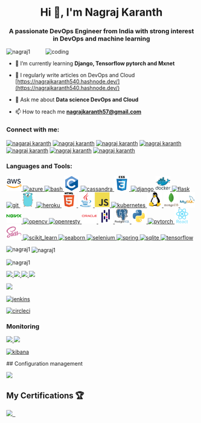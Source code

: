 

<h1 align="center">Hi 👋, I'm Nagraj Karanth</h1>
<h3 align="center">A passionate DevOps Engineer from India with strong interest in DevOps and machine learning</h3>
<img align="right" alt="coding" width="400" src="https://user-images.githubusercontent.com/55389276/140866485-8fb1c876-9a8f-4d6a-98dc-08c4981eaf70.gif">

<p align="left"> <img src="https://komarev.com/ghpvc/?username=nagraj1&label=Profile%20views&color=0e75b6&style=flat" alt="nagraj1" /> </p>

- 🌱 I’m currently learning **Django, Tensorflow pytorch and Mxnet**

- 📝 I regularly write articles on DevOps and Cloud [https://nagrajkaranth540.hashnode.dev/](https://nagrajkaranth540.hashnode.dev/)

- 💬 Ask me about **Data science DevOps and Cloud**

- 📫 How to reach me **nagrajkaranth57@gmail.com**

<h3 align="left">Connect with me:</h3>
<p align="left">
<a href="https://www.linkedin.com/in/nagaraj-karanth-3863b2144" target="blank"><img align="center" src="https://raw.githubusercontent.com/rahuldkjain/github-profile-readme-generator/master/src/images/icons/Social/linked-in-alt.svg" alt="nagaraj karanth" height="30" width="40" /></a>
<a href="https://kaggle.com/nagrajkaranth" target="blank"><img align="center" src="https://raw.githubusercontent.com/rahuldkjain/github-profile-readme-generator/master/src/images/icons/Social/kaggle.svg" alt="nagraj karanth" height="30" width="40" /></a>
<a href="https://nagrajkaranth540.hashnode.dev/" target="blank"><img align="center" src="https://raw.githubusercontent.com/rahuldkjain/github-profile-readme-generator/master/src/images/icons/Social/hashnode.svg" alt="nagraj karanth" height="30" width="40" /></a>
<a href="https://www.codechef.com/users/nagrajkaranth1" target="blank"><img align="center" src="https://cdn.jsdelivr.net/npm/simple-icons@3.1.0/icons/codechef.svg" alt="nagraj karanth" height="30" width="40" /></a>
<a href="https://www.hackerrank.com/profile/nagrajkaranth17" target="blank"><img align="center" src="https://raw.githubusercontent.com/rahuldkjain/github-profile-readme-generator/master/src/images/icons/Social/hackerrank.svg" alt="nagraj karanth" height="30" width="40" /></a>
<a href="https://leetcode.com/Naggg1111_/" target="blank"><img align="center" src="https://raw.githubusercontent.com/rahuldkjain/github-profile-readme-generator/master/src/images/icons/Social/leet-code.svg" alt="nagraj karanth" height="30" width="40" /></a>
<a href="https://auth.geeksforgeeks.org/user/nagrajkaranth17" target="blank"><img align="center" src="https://raw.githubusercontent.com/rahuldkjain/github-profile-readme-generator/master/src/images/icons/Social/geeks-for-geeks.svg" alt="nagraj karanth" height="30" width="40" /></a>
</p>

<h3 align="left">Languages and Tools:</h3>
<p align="left"> <a href="https://aws.amazon.com" target="_blank" rel="noreferrer"> <img src="https://raw.githubusercontent.com/devicons/devicon/master/icons/amazonwebservices/amazonwebservices-original-wordmark.svg" alt="aws" width="40" height="40"/> </a> <a href="https://azure.microsoft.com/en-in/" target="_blank" rel="noreferrer"> <img src="https://www.vectorlogo.zone/logos/microsoft_azure/microsoft_azure-icon.svg" alt="azure" width="40" height="40"/> </a> <a href="https://www.gnu.org/software/bash/" target="_blank" rel="noreferrer"> <img src="https://www.vectorlogo.zone/logos/gnu_bash/gnu_bash-icon.svg" alt="bash" width="40" height="40"/> </a> <a href="https://www.cprogramming.com/" target="_blank" rel="noreferrer"> <img src="https://raw.githubusercontent.com/devicons/devicon/master/icons/c/c-original.svg" alt="c" width="40" height="40"/> </a> <a href="https://cassandra.apache.org/" target="_blank" rel="noreferrer"> <img src="https://www.vectorlogo.zone/logos/apache_cassandra/apache_cassandra-icon.svg" alt="cassandra" width="40" height="40"/> </a> </a> <a href="https://www.w3schools.com/css/" target="_blank" rel="noreferrer"> <img src="https://raw.githubusercontent.com/devicons/devicon/master/icons/css3/css3-original-wordmark.svg" alt="css3" width="40" height="40"/> </a> <a href="https://www.djangoproject.com/" target="_blank" rel="noreferrer"> <img src="https://cdn.worldvectorlogo.com/logos/django.svg" alt="django" width="40" height="40"/> </a> <a href="https://www.docker.com/" target="_blank" rel="noreferrer"> <img src="https://raw.githubusercontent.com/devicons/devicon/master/icons/docker/docker-original-wordmark.svg" alt="docker" width="40" height="40"/> </a> <a href="https://flask.palletsprojects.com/" target="_blank" rel="noreferrer"> <img src="https://www.vectorlogo.zone/logos/pocoo_flask/pocoo_flask-icon.svg" alt="flask" width="40" height="40"/> </a> <a href="https://git-scm.com/" target="_blank" rel="noreferrer"> <img src="https://www.vectorlogo.zone/logos/git-scm/git-scm-icon.svg" alt="git" width="40" height="40"/> </a> <a href="https://golang.org" target="_blank" rel="noreferrer"> <img src="https://raw.githubusercontent.com/devicons/devicon/master/icons/go/go-original.svg" alt="go" width="40" height="40"/> </a>  <a href="https://heroku.com" target="_blank" rel="noreferrer"> <img src="https://www.vectorlogo.zone/logos/heroku/heroku-icon.svg" alt="heroku" width="40" height="40"/> </a> <a href="https://www.w3.org/html/" target="_blank" rel="noreferrer"> <img src="https://raw.githubusercontent.com/devicons/devicon/master/icons/html5/html5-original-wordmark.svg" alt="html5" width="40" height="40"/> </a> <a href="https://www.java.com" target="_blank" rel="noreferrer"> <img src="https://raw.githubusercontent.com/devicons/devicon/master/icons/java/java-original.svg" alt="java" width="40" height="40"/> </a> <a href="https://developer.mozilla.org/en-US/docs/Web/JavaScript" target="_blank" rel="noreferrer"> <img src="https://raw.githubusercontent.com/devicons/devicon/master/icons/javascript/javascript-original.svg" alt="javascript" width="40" height="40"/> </a>  </a> <a href="https://kubernetes.io" target="_blank" rel="noreferrer"> <img src="https://www.vectorlogo.zone/logos/kubernetes/kubernetes-icon.svg" alt="kubernetes" width="40" height="40"/> </a> <a href="https://www.linux.org/" target="_blank" rel="noreferrer"> <img src="https://raw.githubusercontent.com/devicons/devicon/master/icons/linux/linux-original.svg" alt="linux" width="40" height="40"/> </a> <a href="https://www.mongodb.com/" target="_blank" rel="noreferrer"> <img src="https://raw.githubusercontent.com/devicons/devicon/master/icons/mongodb/mongodb-original-wordmark.svg" alt="mongodb" width="40" height="40"/> </a> <a href="https://www.mysql.com/" target="_blank" rel="noreferrer"> <img src="https://raw.githubusercontent.com/devicons/devicon/master/icons/mysql/mysql-original-wordmark.svg" alt="mysql" width="40" height="40"/> </a> <a href="https://www.nginx.com" target="_blank" rel="noreferrer"> <img src="https://raw.githubusercontent.com/devicons/devicon/master/icons/nginx/nginx-original.svg" alt="nginx" width="40" height="40"/> </a> <a href="https://opencv.org/" target="_blank" rel="noreferrer"> <img src="https://www.vectorlogo.zone/logos/opencv/opencv-icon.svg" alt="opencv" width="40" height="40"/> </a> <a href="https://openresty.org/" target="_blank" rel="noreferrer"> <img src="https://openresty.org/images/logo.png" alt="openresty" width="40" height="40"/> </a> <a href="https://www.oracle.com/" target="_blank" rel="noreferrer"> <img src="https://raw.githubusercontent.com/devicons/devicon/master/icons/oracle/oracle-original.svg" alt="oracle" width="40" height="40"/> </a> <a href="https://pandas.pydata.org/" target="_blank" rel="noreferrer"> <img src="https://raw.githubusercontent.com/devicons/devicon/2ae2a900d2f041da66e950e4d48052658d850630/icons/pandas/pandas-original.svg" alt="pandas" width="40" height="40"/> </a> <a href="https://www.postgresql.org" target="_blank" rel="noreferrer"> <img src="https://raw.githubusercontent.com/devicons/devicon/master/icons/postgresql/postgresql-original-wordmark.svg" alt="postgresql" width="40" height="40"/> </a> <a href="https://www.python.org" target="_blank" rel="noreferrer"> <img src="https://raw.githubusercontent.com/devicons/devicon/master/icons/python/python-original.svg" alt="python" width="40" height="40"/> </a> <a href="https://pytorch.org/" target="_blank" rel="noreferrer"> <img src="https://www.vectorlogo.zone/logos/pytorch/pytorch-icon.svg" alt="pytorch" width="40" height="40"/> </a> <a href="https://reactjs.org/" target="_blank" rel="noreferrer"> <img src="https://raw.githubusercontent.com/devicons/devicon/master/icons/react/react-original-wordmark.svg" alt="react" width="40" height="40"/> </a> <a href="https://sass-lang.com" target="_blank" rel="noreferrer"> <img src="https://raw.githubusercontent.com/devicons/devicon/master/icons/sass/sass-original.svg" alt="sass" width="40" height="40"/> </a> <a href="https://scikit-learn.org/" target="_blank" rel="noreferrer"> <img src="https://upload.wikimedia.org/wikipedia/commons/0/05/Scikit_learn_logo_small.svg" alt="scikit_learn" width="40" height="40"/> </a> <a href="https://seaborn.pydata.org/" target="_blank" rel="noreferrer"> <img src="https://seaborn.pydata.org/_images/logo-mark-lightbg.svg" alt="seaborn" width="40" height="40"/> </a> <a href="https://www.selenium.dev" target="_blank" rel="noreferrer"> <img src="https://raw.githubusercontent.com/detain/svg-logos/780f25886640cef088af994181646db2f6b1a3f8/svg/selenium-logo.svg" alt="selenium" width="40" height="40"/> </a> <a href="https://spring.io/" target="_blank" rel="noreferrer"> <img src="https://www.vectorlogo.zone/logos/springio/springio-icon.svg" alt="spring" width="40" height="40"/> </a> <a                                                                                                                                                                                                                   href="https://www.sqlite.org/" target="_blank" rel="noreferrer"> <img src="https://www.vectorlogo.zone/logos/sqlite/sqlite-icon.svg" alt="sqlite" width="40" height="40"/> </a> <a href="https://www.tensorflow.org" target="_blank" rel="noreferrer"> <img src="https://www.vectorlogo.zone/logos/tensorflow/tensorflow-icon.svg" alt="tensorflow" width="40" height="40"/> </a> </p>

<p><img align="left" src="https://github-readme-stats.vercel.app/api/top-langs?username=nagraj1&show_icons=true&locale=en&layout=compact" alt="nagraj1" /></p>

<p>&nbsp;<img align="center" src="https://github-readme-stats.vercel.app/api?username=nagraj1&show_icons=true&locale=en" alt="nagraj1" /></p>


<p><img align="center" src="https://github-readme-streak-stats.herokuapp.com/?user=nagraj1&" alt="nagraj1" /></p>


 <a href="https://docs.gitlab.com/ee/ci/" target="_blank" >
    <img src="https://raw.githubusercontent.com/itsksaurabh/itsksaurabh/master/assets/cicd.gif"  height="65" />
  </a>
  <a href="https://www.terraform.io/" target="_blank" >
    <img src="https://raw.githubusercontent.com/itsksaurabh/itsksaurabh/master/assets/terraform.gif" width="120" />
  </a>
  <a href="https://helm.sh/" target="_blank" >
    <img src="https://raw.githubusercontent.com/itsksaurabh/itsksaurabh/master/assets/helm.gif"  height="75" />
  </a>


  <a href="https://www.kubeflow.org/" target="_blank" >
    <img src="https://raw.githubusercontent.com/DARK-art108/ItsRitesh/master/assets/kf.png" height="70" />
  </a>
</p>
<p float="left">
  <a href="https://https://argo-cd.readthedocs.io/en/stable///" target="_blank" >
    <img src="https://johansiebens.dev/uploads/2020-08-23/argocd-logo.png" height="65" />
  </a>
</p>



<p>
<a href="https://www.jenkins.io" target="_blank" rel="noreferrer"> 
 <img src="https://www.vectorlogo.zone/logos/jenkins/jenkins-icon.svg" alt="jenkins" width="40" height="40"/> </a>
</p>

<p>
 <a href="https://circleci.com" target="_blank" rel="noreferrer"> 
 <img src="https://www.vectorlogo.zone/logos/circleci/circleci-icon.svg" alt="circleci" width="40" height="40"/>
 </a>
</p>

### Monitoring
  
 <p float="left">
  <a href="https://grafana.com/" target="_blank" >
    <img src="https://raw.githubusercontent.com/itsksaurabh/itsksaurabh/master/assets/grafana.gif" height="60" />
  </a>
  <a href="https://prometheus.io/" target="_blank" >
    <img src="https://raw.githubusercontent.com/itsksaurabh/itsksaurabh/master/assets/prometheus.gif" height="65" />
  </a>
</p>

<p float="left">
<a href="https://www.elastic.co/kibana" target="_blank" rel="noreferrer"> 
<img src="https://www.vectorlogo.zone/logos/elasticco_kibana/elasticco_kibana-icon.svg" alt="kibana" width="40" height="40"/>
</a>
</p>
## Configuration management
  
 <p float="left">
  <a href="https://https://www.ansible.com//" target="_blank" rel="noreferrer">
    <img src="https://tse4.mm.bing.net/th?id=OIP.2Ro89khbnuDTxEVpm4-gAgHaEQ&pid=Api&P=0&h=180" height="65" />
  </a>
</p>


 ## My Certifications 🏆


<p float="left">
  <a href="https://www.credly.com/badges/b05712ee-16e6-4737-8687-6e4268f9c4c7/linked_in?t=rusr2o/public_url" target="_blank" >
    <img src="https://raw.githubusercontent.com/nagraj1/nagraj1/master/assets/https://images.credly.com/size/680x680/images/107e2eb6-f394-40eb-83d2-d8c9b7d34555/https://i0.wp.com/vworld.nl/wp-content/uploads/2019/09/exam-az400-600x600.png?ssl=1&w=554" height="120" />&nbsp;&nbsp;
  </a>
 
</p>



